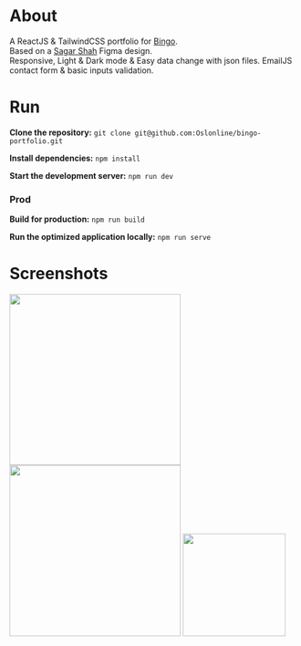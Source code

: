 # About

A ReactJS & TailwindCSS portfolio for [Bingo](https://github.com/0xBingo).
<br>
Based on a [Sagar Shah](https://www.figma.com/@shahsagarm) Figma design.
<br>
Responsive, Light & Dark mode & Easy data change with json files. EmailJS contact form & basic inputs validation.

# Run

**Clone the repository:**
`git clone git@github.com:Oslonline/bingo-portfolio.git`

**Install dependencies:**
`npm install`

**Start the development server:**
`npm run dev`

### Prod
**Build for production:**
`npm run build`

**Run the optimized application locally:**
`npm run serve`

# Screenshots

<img src="https://oslo418.com/meow/screens/bingo-portfolio-light.png" width="300"/>
<img src="https://oslo418.com/meow/screens/bingo-portfolio-dark.png" width="300"/>
<img src="https://oslo418.com/meow/screens/bingo-portfolio-phone.png" width="180"/>
